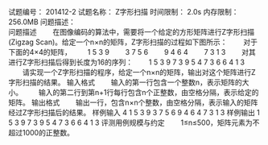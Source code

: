 试题编号：	201412-2
试题名称：	Z字形扫描
时间限制：	2.0s
内存限制：	256.0MB
问题描述：	
问题描述
　　在图像编码的算法中，需要将一个给定的方形矩阵进行Z字形扫描(Zigzag Scan)。给定一个n×n的矩阵，Z字形扫描的过程如下图所示：
　　对于下面的4×4的矩阵，
　　1 5 3 9
　　3 7 5 6
　　9 4 6 4
　　7 3 1 3
　　对其进行Z字形扫描后得到长度为16的序列：
　　1 5 3 9 7 3 9 5 4 7 3 6 6 4 1 3
　　请实现一个Z字形扫描的程序，给定一个n×n的矩阵，输出对这个矩阵进行Z字形扫描的结果。
输入格式
　　输入的第一行包含一个整数n，表示矩阵的大小。
　　输入的第二行到第n+1行每行包含n个正整数，由空格分隔，表示给定的矩阵。
输出格式
　　输出一行，包含n×n个整数，由空格分隔，表示输入的矩阵经过Z字形扫描后的结果。
样例输入
4
1 5 3 9
3 7 5 6
9 4 6 4
7 3 1 3
样例输出
1 5 3 9 7 3 9 5 4 7 3 6 6 4 1 3
评测用例规模与约定
　　1≤n≤500，矩阵元素为不超过1000的正整数。
